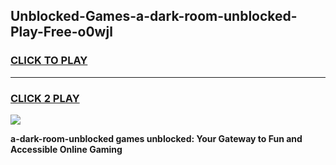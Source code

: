 
## Unblocked-Games-a-dark-room-unblocked-Play-Free-o0wjl
<h3>
<a href="https://premium76.site?title=a-dark-room-unblocked&ref=10A">CLICK TO PLAY</a></h3>
<hr>

<h3>
<a href="https://premium76.site?title=a-dark-room-unblocked&ref=10A">CLICK 2 PLAY</a>
  
</h3>

<a href="https://premium76.site?title=a-dark-room-unblocked&ref=10A"><img src="https://clearcache.store/games.png"></a>


**a-dark-room-unblocked games unblocked: Your Gateway to Fun and Accessible Online Gaming**
